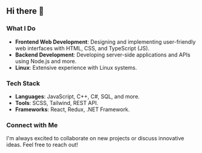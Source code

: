 ## Hi there 👋

### What I Do
- **Frontend Web Development**: Designing and implementing user-friendly web interfaces with HTML, CSS, and TypeScript (JS).
- **Backend Development**: Developing server-side applications and APIs using Node.js and more.
- **Linux**: Extensive experience with Linux systems.

### Tech Stack
- **Languages**: JavaScript, C++, C#, SQL, and more.
- **Tools**: SCSS, Tailwind, REST API.
- **Frameworks**: React, Redux, .NET Framework.

### Connect with Me
I'm always excited to collaborate on new projects or discuss innovative ideas. Feel free to reach out!